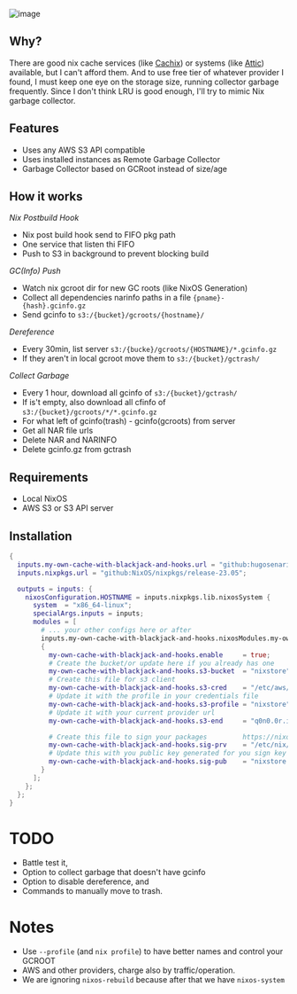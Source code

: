 ![image](https://github.com/hugosenari/nixos-config/assets/863299/1a1d4cb3-3384-457b-bd86-248657e5cd8f)

## Why?

There are good nix cache services (like [Cachix](https://www.cachix.org/)) or systems (like [Attic](https://docs.attic.rs/)) available, but I can't afford them.
And to use free tier of whatever provider I found, I must keep one eye on the storage size, running collector garbage frequently.
Since I don't think LRU is good enough, I'll try to mimic Nix garbage collector.

## Features

- Uses any AWS S3 API compatible
- Uses installed instances as Remote Garbage Collector
- Garbage Collector based on GCRoot instead of size/age

## How it works

_Nix Postbuild Hook_
- Nix post build hook send to FIFO pkg path
- One service that listen thi FIFO
- Push to S3 in background to prevent blocking build

_GC(Info) Push_
- Watch nix gcroot dir for new GC roots (like NixOS Generation)
- Collect all dependencies narinfo paths in a file `{pname}-{hash}.gcinfo.gz`
- Send gcinfo to `s3:/{bucket}/gcroots/{hostname}/`

_Dereference_
- Every 30min, list server `s3:/{bucke}/gcroots/{HOSTNAME}/*.gcinfo.gz`
- If they aren't in local gcroot move them to `s3:/{bucket}/gctrash/`

_Collect Garbage_
- Every 1 hour, download all gcinfo of `s3:/{bucket}/gctrash/`
- If is't empty, also download all cfinfo of `s3:/{bucket}/gcroots/*/*.gcinfo.gz`
- For what left of gcinfo(trash) - gcinfo(gcroots) from server
- Get all NAR file urls
- Delete NAR and NARINFO
- Delete gcinfo.gz from gctrash

## Requirements

- Local NixOS
- AWS S3 or S3 API server

## Installation

```nix
{
  inputs.my-own-cache-with-blackjack-and-hooks.url = "github:hugosenari/nixos-config?dir=cache";
  inputs.nixpkgs.url = "github:NixOS/nixpkgs/release-23.05";

  outputs = inputs: {
    nixosConfiguration.HOSTNAME = inputs.nixpkgs.lib.nixosSystem {
      system  = "x86_64-linux";
      specialArgs.inputs = inputs;
      modules = [
        # ... your other configs here or after
        inputs.my-own-cache-with-blackjack-and-hooks.nixosModules.my-own-cache-with-blackjack-and-hooks
        {
          my-own-cache-with-blackjack-and-hooks.enable     = true;
          # Create the bucket/or update here if you already has one
          my-own-cache-with-blackjack-and-hooks.s3-bucket  = "nixstore";
          # Create this file for s3 client
          my-own-cache-with-blackjack-and-hooks.s3-cred    = "/etc/aws/credentials"; # note this is a string not a path for sec reasons
          # Update it with the profile in your credentials file
          my-own-cache-with-blackjack-and-hooks.s3-profile = "nixstore";
          # Update it with your current provider url  
          my-own-cache-with-blackjack-and-hooks.s3-end     = "q0n0.0r.idrivee2-24.com";

          # Create this file to sign your packages         https://nixos.wiki/wiki/Binary_Cache#1._Generating_a_private.2Fpublic_keypair
          my-own-cache-with-blackjack-and-hooks.sig-prv    = "/etc/nix/nixstore-key"; # note this is a string not a path for sec reasons
          # Update this with you public key generated for you sign key
          my-own-cache-with-blackjack-and-hooks.sig-pub    = "nixstore:XPnWsxF43W5WV9nl6TFA1EhYkehVMIZOs20wu4f8A5c="; 
        }
      ];
    };
  };
}
```

# TODO

- Battle test it,
- Option to collect garbage that doesn't have gcinfo
- Option to disable dereference, and
- Commands to manually move to trash.

# Notes

- Use `--profile` (and `nix profile`) to have better names and control your GCROOT
- AWS and other providers, charge also by traffic/operation.
- We are ignoring `nixos-rebuild` because after that we have `nixos-system`
